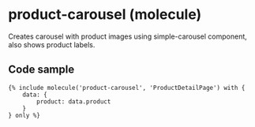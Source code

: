 # product-carousel (molecule)

Creates carousel with product images using simple-carousel component, also shows product labels.

## Code sample 

```
{% include molecule('product-carousel', 'ProductDetailPage') with {
    data: {
        product: data.product
    }
} only %}
```
